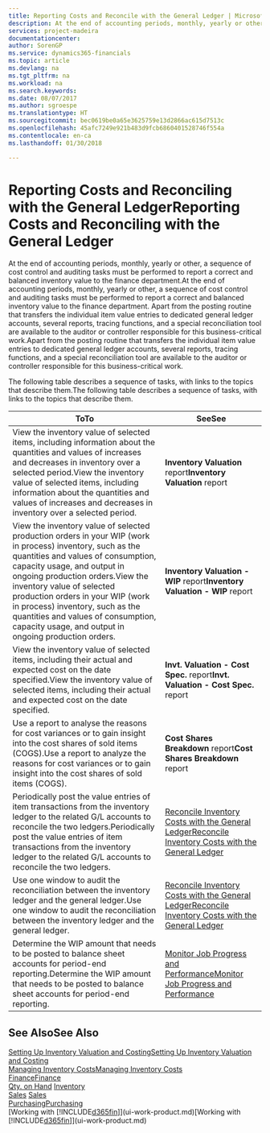 ```yaml
---
title: Reporting Costs and Reconcile with the General Ledger | Microsoft Docs
description: At the end of accounting periods, monthly, yearly or other, a sequence of cost control and auditing tasks must be performed to report a correct and balanced inventory value to the finance department. Apart from the posting routine that transfers the individual item value entries to dedicated general ledger accounts, several reports, tracing functions, and a special reconciliation tool are available to the auditor or controller responsible for this business-critical work.
services: project-madeira
documentationcenter: 
author: SorenGP
ms.service: dynamics365-financials
ms.topic: article
ms.devlang: na
ms.tgt_pltfrm: na
ms.workload: na
ms.search.keywords: 
ms.date: 08/07/2017
ms.author: sgroespe
ms.translationtype: HT
ms.sourcegitcommit: bec0619be0a65e3625759e13d2866ac615d7513c
ms.openlocfilehash: 45afc7249e921b483d9fcb6860401528746f554a
ms.contentlocale: en-ca
ms.lasthandoff: 01/30/2018

---
```

# <a name="reporting-costs-and-reconciling-with-the-general-ledger"></a><span data-ttu-id="2ae2d-104">Reporting Costs and Reconciling with the General Ledger</span><span class="sxs-lookup"><span data-stu-id="2ae2d-104">Reporting Costs and Reconciling with the General Ledger</span></span>
<span data-ttu-id="2ae2d-105">At the end of accounting periods, monthly, yearly or other, a sequence of cost control and auditing tasks must be performed to report a correct and balanced inventory value to the finance department.</span><span class="sxs-lookup"><span data-stu-id="2ae2d-105">At the end of accounting periods, monthly, yearly or other, a sequence of cost control and auditing tasks must be performed to report a correct and balanced inventory value to the finance department.</span></span> <span data-ttu-id="2ae2d-106">Apart from the posting routine that transfers the individual item value entries to dedicated general ledger accounts, several reports, tracing functions, and a special reconciliation tool are available to the auditor or controller responsible for this business-critical work.</span><span class="sxs-lookup"><span data-stu-id="2ae2d-106">Apart from the posting routine that transfers the individual item value entries to dedicated general ledger accounts, several reports, tracing functions, and a special reconciliation tool are available to the auditor or controller responsible for this business-critical work.</span></span>  

 <span data-ttu-id="2ae2d-107">The following table describes a sequence of tasks, with links to the topics that describe them.</span><span class="sxs-lookup"><span data-stu-id="2ae2d-107">The following table describes a sequence of tasks, with links to the topics that describe them.</span></span>   

|<span data-ttu-id="2ae2d-108">**To**</span><span class="sxs-lookup"><span data-stu-id="2ae2d-108">**To**</span></span>|<span data-ttu-id="2ae2d-109">**See**</span><span class="sxs-lookup"><span data-stu-id="2ae2d-109">**See**</span></span>|  
|------------|-------------|  
|<span data-ttu-id="2ae2d-110">View the inventory value of selected items, including information about the quantities and values of increases and decreases in inventory over a selected period.</span><span class="sxs-lookup"><span data-stu-id="2ae2d-110">View the inventory value of selected items, including information about the quantities and values of increases and decreases in inventory over a selected period.</span></span>|<span data-ttu-id="2ae2d-111">**Inventory Valuation** report</span><span class="sxs-lookup"><span data-stu-id="2ae2d-111">**Inventory Valuation** report</span></span>|  
|<span data-ttu-id="2ae2d-112">View the inventory value of selected production orders in your WIP (work in process) inventory, such as the quantities and values of consumption, capacity usage, and output in ongoing production orders.</span><span class="sxs-lookup"><span data-stu-id="2ae2d-112">View the inventory value of selected production orders in your WIP (work in process) inventory, such as the quantities and values of consumption, capacity usage, and output in ongoing production orders.</span></span>|<span data-ttu-id="2ae2d-113">**Inventory Valuation - WIP** report</span><span class="sxs-lookup"><span data-stu-id="2ae2d-113">**Inventory Valuation - WIP** report</span></span>|  
|<span data-ttu-id="2ae2d-114">View the inventory value of selected items, including their actual and expected cost on the date specified.</span><span class="sxs-lookup"><span data-stu-id="2ae2d-114">View the inventory value of selected items, including their actual and expected cost on the date specified.</span></span>|<span data-ttu-id="2ae2d-115">**Invt. Valuation - Cost Spec.** report</span><span class="sxs-lookup"><span data-stu-id="2ae2d-115">**Invt. Valuation - Cost Spec.** report</span></span>|  
|<span data-ttu-id="2ae2d-116">Use a report to analyse the reasons for cost variances or to gain insight into the cost shares of sold items (COGS).</span><span class="sxs-lookup"><span data-stu-id="2ae2d-116">Use a report to analyze the reasons for cost variances or to gain insight into the cost shares of sold items (COGS).</span></span>|<span data-ttu-id="2ae2d-117">**Cost Shares Breakdown** report</span><span class="sxs-lookup"><span data-stu-id="2ae2d-117">**Cost Shares Breakdown** report</span></span>|  
|<span data-ttu-id="2ae2d-118">Periodically post the value entries of item transactions from the inventory ledger to the related G/L accounts to reconcile the two ledgers.</span><span class="sxs-lookup"><span data-stu-id="2ae2d-118">Periodically post the value entries of item transactions from the inventory ledger to the related G/L accounts to reconcile the two ledgers.</span></span>|[<span data-ttu-id="2ae2d-119">Reconcile Inventory Costs with the General Ledger</span><span class="sxs-lookup"><span data-stu-id="2ae2d-119">Reconcile Inventory Costs with the General Ledger</span></span>](finance-how-to-post-inventory-costs-to-the-general-ledger.md)|  
|<span data-ttu-id="2ae2d-120">Use one window to audit the reconciliation between the inventory ledger and the general ledger.</span><span class="sxs-lookup"><span data-stu-id="2ae2d-120">Use one window to audit the reconciliation between the inventory ledger and the general ledger.</span></span>|[<span data-ttu-id="2ae2d-121">Reconcile Inventory Costs with the General Ledger</span><span class="sxs-lookup"><span data-stu-id="2ae2d-121">Reconcile Inventory Costs with the General Ledger</span></span>](finance-how-to-post-inventory-costs-to-the-general-ledger.md)|  
|<span data-ttu-id="2ae2d-122">Determine the WIP amount that needs to be posted to balance sheet accounts for period-end reporting.</span><span class="sxs-lookup"><span data-stu-id="2ae2d-122">Determine the WIP amount that needs to be posted to balance sheet accounts for period-end reporting.</span></span>|[<span data-ttu-id="2ae2d-123">Monitor Job Progress and Performance</span><span class="sxs-lookup"><span data-stu-id="2ae2d-123">Monitor Job Progress and Performance</span></span>](projects-how-monitor-progress-performance.md)|

## <a name="see-also"></a><span data-ttu-id="2ae2d-124">See Also</span><span class="sxs-lookup"><span data-stu-id="2ae2d-124">See Also</span></span>  
[<span data-ttu-id="2ae2d-125">Setting Up Inventory Valuation and Costing</span><span class="sxs-lookup"><span data-stu-id="2ae2d-125">Setting Up Inventory Valuation and Costing</span></span>](finance-set-up-inventory-valuation-and-costing.md)  
[<span data-ttu-id="2ae2d-126">Managing Inventory Costs</span><span class="sxs-lookup"><span data-stu-id="2ae2d-126">Managing Inventory Costs</span></span>](finance-manage-inventory-costs.md)  
[<span data-ttu-id="2ae2d-127">Finance</span><span class="sxs-lookup"><span data-stu-id="2ae2d-127">Finance</span></span>](finance.md)  
<span data-ttu-id="2ae2d-128">[Qty. on Hand](inventory-manage-inventory.md) </span><span class="sxs-lookup"><span data-stu-id="2ae2d-128">[Inventory](inventory-manage-inventory.md) </span></span>  
<span data-ttu-id="2ae2d-129">[Sales](sales-manage-sales.md) </span><span class="sxs-lookup"><span data-stu-id="2ae2d-129">[Sales](sales-manage-sales.md) </span></span>  
[<span data-ttu-id="2ae2d-130">Purchasing</span><span class="sxs-lookup"><span data-stu-id="2ae2d-130">Purchasing</span></span>](purchasing-manage-purchasing.md)  
<span data-ttu-id="2ae2d-131">[Working with [!INCLUDE[d365fin](includes/d365fin_md.md)]](ui-work-product.md)</span><span class="sxs-lookup"><span data-stu-id="2ae2d-131">[Working with [!INCLUDE[d365fin](includes/d365fin_md.md)]](ui-work-product.md)</span></span>

